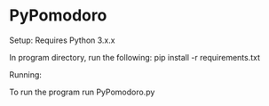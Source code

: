 # PyPomodoro

Setup:
Requires Python 3.x.x

In program directory, run the following: pip install -r requirements.txt

Running:

To run the program run PyPomodoro.py
